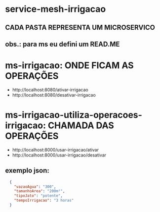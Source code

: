 # service-mesh-irrigacao

## CADA PASTA REPRESENTA UM MICROSERVICO

## obs.: para ms eu defini um READ.ME

# ms-irrigacao: ONDE FICAM AS OPERAÇÕES
  - http://localhost:8080/ativar-irrigacao
  - http://localhost:8080/desativar-irrigacao
  
# ms-irrigacao-utiliza-operacoes-irrigacao: CHAMADA DAS OPERAÇÕES
  - http://localhost:8000/usar-irrigacao/ativar
  - http://localhost:8000/usar-irrigacao/desativar
  
  
## exemplo json:
  ```json
    {
      "vazaoAgua": "300",
      "tamanhoArea": "200m²",
      "tipoJato": "potente",
      "tempoIrrigacao": "3 horas"
    }
  ```
  
